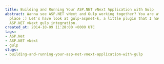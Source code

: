 ```yaml
---
title: Building and Running Your ASP.NET vNext Application with Gulp
abstract: Wanna see ASP.NET vNext and Gulp working together? You are at the right
  place :) Let's have look at gulp-aspnet-k, a little plugin that I have created for
  ASP.NET vNext gulp integration.
created_at: 2014-10-09 11:28:00 +0000 UTC
tags:
- ASP.Net
- ASP.NET vNext
- gulp
slugs:
- building-and-running-your-asp-net-vnext-application-with-gulp
---
```

